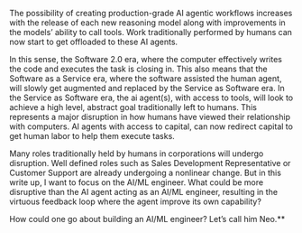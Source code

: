 

The possibility of creating production-grade AI agentic workflows increases with the release of each new reasoning model along with improvements in the models’ ability to call tools. Work traditionally performed by humans can now start to get offloaded to these AI agents. 

In this sense, the Software 2.0 era, where the computer effectively writes the code and executes the task is closing in. This also means that the Software as a Service era, where the software assisted the human agent, will slowly get augmented and replaced by the Service as Software era. In the Service as Software era, the ai agent(s), with access to tools, will look to achieve a high level, abstract goal traditionally left to humans. This represents a major disruption in how humans have viewed their relationship with computers. AI agents with access to capital, can now redirect capital to get human labor to help them execute tasks. 

Many roles traditionally held by humans in corporations will undergo disruption. Well defined roles such as Sales Development Representative or Customer Support are already undergoing a nonlinear change. But in this write up, I want to focus on the AI/ML engineer. What could be more disruptive than the AI agent acting as an AI/ML engineer, resulting in the virtuous feedback loop where the agent improve its own capability? 

How could one go about building an AI/ML engineer? Let’s call him Neo.**
